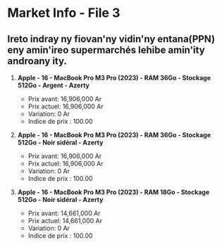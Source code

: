# Market Info - File 3

## Ireto indray ny fiovan'ny vidin'ny entana(PPN) eny amin'ireo supermarchés lehibe amin'ity androany ity.

1. **Apple - 16 - MacBook Pro M3 Pro (2023) - RAM 36Go - Stockage 512Go - Argent - Azerty**
   - Prix avant: 16,906,000 Ar
   - Prix actuel: 16,906,000 Ar
   - Variation: 0 Ar
   - Indice de prix : 100.00

2. **Apple - 16 - MacBook Pro M3 Pro (2023) - RAM 36Go - Stockage 512Go - Noir sidéral - Azerty**
   - Prix avant: 16,906,000 Ar
   - Prix actuel: 16,906,000 Ar
   - Variation: 0 Ar
   - Indice de prix : 100.00

3. **Apple - 16 - MacBook Pro M3 Pro (2023) - RAM 18Go - Stockage 512Go - Noir sidéral - Azerty**
   - Prix avant: 14,661,000 Ar
   - Prix actuel: 14,661,000 Ar
   - Variation: 0 Ar
   - Indice de prix : 100.00

